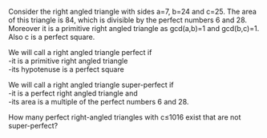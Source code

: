   <p>Consider the right angled triangle with sides a=7, b=24 and c=25.  The area of this triangle is 84, which is divisible by the perfect numbers 6 and 28.<br />  Moreover it is a primitive right angled triangle as gcd(a,b)=1 and gcd(b,c)=1.<br />  Also c is a perfect square.</p>    <p>We will call a right angled triangle perfect if<br />  -it is a primitive right angled triangle<br />  -its hypotenuse is a perfect square</p>    <p>We will call a right angled triangle super-perfect if<br />  -it is a perfect right angled triangle and<br />  -its area is a multiple of the perfect numbers 6 and 28.  </p>    <p>How many perfect right-angled triangles with c&le;1016 exist that are not super-perfect?</p>    